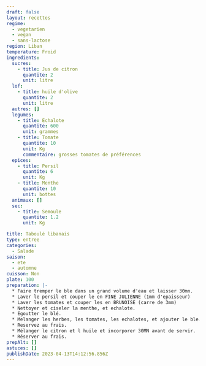 ```yaml
---
draft: false
layout: recettes
regime:
  - vegetarien
  - vegan
  - sans-lactose
region: Liban
temperature: Froid
ingredients:
  sucres:
    - title: Jus de citron
      quantite: 2
      unit: litre
  lof:
    - title: huile d'olive
      quantite: 2
      unit: litre
  autres: []
  legumes:
    - title: Echalote
      quantite: 600
      unit: grammes
    - title: Tomate
      quantite: 10
      unit: Kg
      commentaire: grosses tomates de préférences
  epices:
    - title: Persil
      quantite: 6
      unit: Kg
    - title: Menthe
      quantite: 10
      unit: bottes
  animaux: []
  sec:
    - title: Semoule
      quantite: 1.2
      unit: Kg

title: Taboulé libanais
type: entree
categories:
  - Salade
saison:
  - ete
  - automne
cuisson: Non
plate: 100
preparation: |-
  * Faire tremper le ble dans un grand volume d'eau et laisser 30mn. 
  * Laver le persil et couper le en FINE JULIENNE (1mm d'epaisseur)
  * Laver les tomates et couper les en BRUNOISE (carre de 3mm)
  * Nettoyer et ciseler la menthe, et echalote.
  * Egoutter le blé.
  * Melanger les herbes, les tomates, les echalotes, et ajouter le ble. 
  * Reservez au frais. 
  * Mélanger le citron et l huile et incorporer 30MN avant de servir.
  * Réserver au frais.
prepAlt: []
astuces: []
publishDate: 2023-04-13T14:12:56.856Z
---
```

